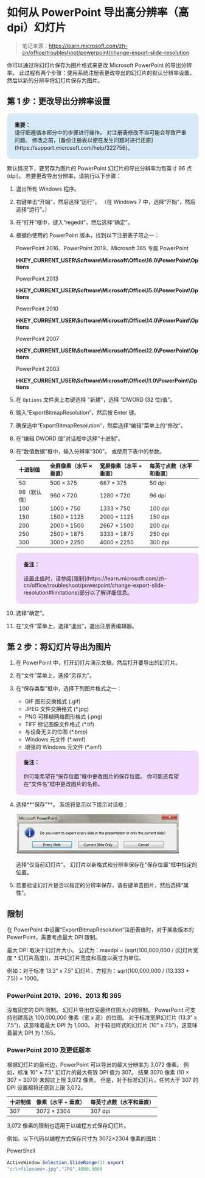 # 如何从 PowerPoint 导出高分辨率（高 dpi）幻灯片



> 笔记来源：https://learn.microsoft.com/zh-cn/office/troubleshoot/powerpoint/change-export-slide-resolution



你可以通过将幻灯片保存为图片格式来更改 Microsoft PowerPoint 的导出分辨率。 此过程有两个步骤：使用系统注册表更改导出的幻灯片的默认分辨率设置，然后以新的分辨率将幻灯片保存为图片。



## 第 1 步：更改导出分辨率设置

<div style="background-color:#d7eaf8; padding:20px; border-radius:10px;">
 	<strong>重要：</strong>
	<br/>
	请仔细遵循本部分中的步骤进行操作。 对注册表修改不当可能会导致严重问题。 修改之前，[备份注册表以便在发生问题时进行还原](https://support.microsoft.com/help/322756)。
</div> 


默认情况下，要另存为图片的 PowerPoint 幻灯片的导出分辨率为每英寸 96 点 (dpi)。 若要更改导出分辨率，请执行以下步骤：

1. 退出所有 Windows 程序。

2. 右键单击“开始”，然后选择“运行”。 （在 Windows 7 中，选择“开始”，然后选择“运行”。）

3. 在“打开”框中，键入“regedit”，然后选择“确定”。

4. 根据你使用的 PowerPoint 版本，找到以下注册表子项之一：

    PowerPoint 2016、PowerPoint 2019、Microsoft 365 专属 PowerPoint

    **HKEY_CURRENT_USER\Software\Microsoft\Office\16.0\PowerPoint\Options**

    PowerPoint 2013

    **HKEY_CURRENT_USER\Software\Microsoft\Office\15.0\PowerPoint\Options**

    PowerPoint 2010

    **HKEY_CURRENT_USER\Software\Microsoft\Office\14.0\PowerPoint\Options**

    PowerPoint 2007

    **HKEY_CURRENT_USER\Software\Microsoft\Office\12.0\PowerPoint\Options**

    PowerPoint 2003

    **HKEY_CURRENT_USER\Software\Microsoft\Office\11.0\PowerPoint\Options**

5. 在 `Options` 文件夹上右键选择 "新建"，选择 "DWORD (32 位)值"。

6. 输入“ExportBitmapResolution”，然后按 Enter 键。

7. 确保选中“ExportBitmapResolution”，然后选择“编辑”菜单上的“修改”。

8. 在“编辑 DWORD 值”对话框中选择“十进制”。

9. 在“数值数据”框中，输入分辨率“300”。 或使用下表中的参数。

    | 十进制值     | 全屏像素（水平 × 垂直） | 宽屏像素（水平 + 垂直） | 每英寸点数（水平和垂直） |
    | :----------- | :---------------------- | :---------------------- | :----------------------- |
    | 50           | 500 × 375               | 667 × 375               | 50 dpi                   |
    | 96（默认值） | 960 × 720               | 1280 × 720              | 96 dpi                   |
    | 100          | 1000 × 750              | 1333 × 750              | 100 dpi                  |
    | 150          | 1500 × 1125             | 2000 × 1125             | 150 dpi                  |
    | 200          | 2000 × 1500             | 2667 × 1500             | 200 dpi                  |
    | 250          | 2500 × 1875             | 3333 × 1875             | 250 dpi                  |
    | 300          | 3000 × 2250             | 4000 × 2250             | 300 dpi                  |

    <div style="background-color:#efd9fd; padding:20px; border-radius:10px;">
     	<strong>备注：</strong>
    	<br/>
    	<br/>
    	设置此值时，请参阅[限制](https://learn.microsoft.com/zh-cn/office/troubleshoot/powerpoint/change-export-slide-resolution#limitations)部分以了解详细信息。
    </div> 

10. 选择“确定”。

11. 在“文件”菜单上，选择“退出”，退出注册表编辑器。



## 第 2 步：将幻灯片导出为图片

1. 在 PowerPoint 中，打开幻灯片演示文稿，然后打开要导出的幻灯片。

2. 在“文件”菜单上，选择“另存为”。

3. 在“保存类型”框中，选择下列图片格式之一：

    - GIF 图形交换格式 (.gif)
    - JPEG 文件交换格式 (*.jpg)
    - PNG 可移植网络图形格式 (.png)
    - TIFF 标记图像文件格式 (*.tif)
    - 与设备无关的位图 (*.bmp)
    - Windows 元文件 (*.wmf)
    - 增强的 Windows 元文件 (*.emf)

    <div style="background-color:#efd9fd; padding:20px; border-radius:10px;">
     	<strong>备注：</strong>
    	<br/>
    	<br/>
    	你可能希望在“保存位置”框中更改图片的保存位置。 你可能还希望在“文件名”框中更改图片的名称。
    </div> 

4. 选择**“保存”**。 系统将显示以下提示对话框：

    ![PowerPoint 对话框中每个幻灯片选项的屏幕截图。](readme.assets/current-slide.png)

    选择“仅当前幻灯片”。 幻灯片以新格式和分辨率保存在“保存位置”框中指定的位置。

5. 若要验证幻灯片是否以指定的分辨率保存，请右键单击图片，然后选择“属性”。



## 限制

在 PowerPoint 中设置“ExportBitmapResolution”注册表值时，对于某些版本的 PowerPoint，需要考虑最大 DPI 限制。

最大 DPI 取决于幻灯片大小。 公式为：maxdpi = (sqrt(100,000,000 / (幻灯片宽度 * 幻灯片高度))，其中幻灯片宽度和高度以英寸为单位。

例如：对于标准 13.3” x 7.5” 幻灯片，方程为：sqrt(100,000,000 / (13.333 * 7.5)) = 1000。



### PowerPoint 2019、2016、2013 和 365

没有固定的 DPI 限制。 幻灯片导出仅受最终位图大小的限制。 PowerPoint 可支持创建高达 100,000,000 像素（宽 x 高）的位图。 对于标准宽屏幻灯片 (13.3” x 7.5”)，这意味着最大 DPI 为 1,000。 对于较旧样式的幻灯片 (10” x 7.5”)，这意味着最大 DPI 为 1,155。



### PowerPoint 2010 及更低版本

根据幻灯片的最长边，PowerPoint 可以导出的最大分辨率为 3,072 像素。 例如，标准 10" × 7.5" 幻灯片的最大有效 DPI 值为 307。 结果 3070 像素 (10 × 307 = 3070) 未超过上限 3,072 像素。 但是，对于标准幻灯片，任何大于 307 的 DPI 设置都将还原到上限 3,072。

| 十进制值 | 像素（水平 + 垂直） | 每英寸点数（水平和垂直） |
| :------- | :------------------ | :----------------------- |
| 307      | 3072 × 2304         | 307 dpi                  |

3,072 像素的限制也适用于以编程方式保存幻灯片。

例如，以下代码以编程方式保存尺寸为 3072×2304 像素的图片：

PowerShell

```powershell
ActiveWindow.Selection.SlideRange(1).export
"c:\<filename>.jpg","JPG",4000,3000
```